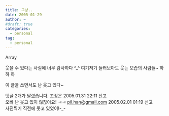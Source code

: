 ```yaml
---
title: 그냥..
date: 2005-01-29
author: ~
#draft: true
categories:
  - personal
tag:
  - personal
---
```




Array

웃을 수 있다는 사실에 너무 감사하다 ^_^
여기저기 둘러보아도 웃는 모습의 사람들~
하
하
하

이 글을 쓰면서도 난 웃고 있다~


 댓글  2개가 달렸습니다.
 꼬장은 2005.01.31 22:11 신고   
오빠 난 웃고 있지 않잖아요! ㅋㅋ
 pil.han@gmail.com 2005.02.01 01:19 신고   
사진찍기 직전에 웃고 있었어!-_-




